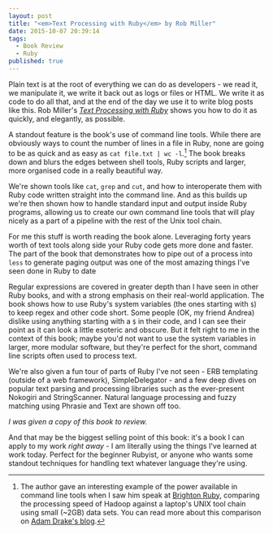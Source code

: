```yaml
---
layout: post
title: "<em>Text Processing with Ruby</em> by Rob Miller"
date: 2015-10-07 20:39:14
tags:
  - Book Review
  - Ruby
published: true
---
```


Plain text is at the root of everything we can do as
developers - we read it, we manipulate it, we write it back out as
logs or files or HTML. We write it as code to do all that, and at the
end of the day we use it to write blog posts like this.
Rob Miller's [_Text Processing with Ruby_][bookSite] shows you how to
do it as quickly, and elegantly, as possible.

A standout feature is the book's use of command line tools. While
there are obviously ways to count the number of lines in a file in
Ruby, none are going to be as quick and as easy as `cat file.txt | wc
-l`.[^1] The book breaks down and blurs the edges between shell tools,
Ruby scripts and larger, more organised code in a really beautiful way.

We're shown tools like `cat`, `grep` and `cut`, and how to
interoperate them with Ruby code written straight into the command
line. And as this builds up we're then shown how to handle standard
input and output inside Ruby programs, allowing us to create our own
command line tools that will play nicely as a part of a pipeline with
the rest of the Unix tool chain.

For me this stuff is worth reading the book alone. Leveraging forty
years worth of text tools along side your Ruby code gets more done and
faster. The part of the book that demonstrates how to pipe out of a
process into `less` to generate paging output was one of the most
amazing things I've seen done in Ruby to date

Regular expressions are covered in greater depth than I have seen in
other Ruby books, and with a strong emphasis on their real-world
application. The book shows how to use Ruby's system variables (the ones
starting with `$`) to keep regex and other code short. Some people
(OK, my friend Andrea) dislike using anything starting with a `$` in
their code, and I can see their point as it can look a little esoteric
and obscure. But it felt right to me in the context of this book;
maybe you'd not want to use the system variables in larger, more
modular software, but they're perfect for the short, command line
scripts often used to process text.

We're also given a fun tour of parts of Ruby I've not seen - ERB
templating (outside of a web framework), SimpleDelegator - and a few
deep dives on popular text parsing and processing libraries such as
the ever-present Nokogiri and StringScanner. Natural language
processing and fuzzy matching using Phrasie and Text are shown off
too.

_I was given a copy of this book to review._

And that may be the biggest selling point of this book: it's a book I
can apply to my work _right away_ - I am literally using the things
I've learned at work today. Perfect for the beginner Rubyist, or
anyone who wants some standout techniques for handling text whatever
language they're using.

[^1]: The author gave an interesting example of the power available in command line tools when I saw him speak at [Brighton Ruby], comparing the processing speed of Hadoop against a laptop's UNIX tool chain using small (~2GB) data sets. You can read more about this comparison on [Adam Drake's blog][BigDataCli].

[BigDataCLI]: http://aadrake.com/command-line-tools-can-be-235x-faster-than-your-hadoop-cluster.html
[authorName]: https://robm.me.uk/
[bookSite]: https://robm.me.uk/text-processing-with-ruby/
[Brighton Ruby]: http://brightonruby.com/
